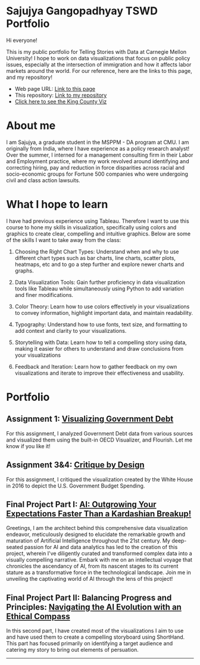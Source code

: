 # Sajujya Gangopadhyay TSWD Portfolio

Hi  everyone! 

This is my public portfolio for Telling Stories with Data at Carnegie Mellon University! I hope to work on data visualizations that focus on public policy issues, especially at the intersection of immigration and how it affects labor markets around the world. For our reference, here are the links to this page, and my repository!

- Web page URL: [Link to this page](https://sajujya.github.io/tswd-portfolio-sajujya/)
- This repository: [Link to my repository](https://github.com/Sajujya/tswd-portfolio-sajujya)
- [Click here to see the King County Viz](kingcounty_demo1.md)

# About me
I am Sajujya, a graduate student in the MSPPM - DA program at CMU. I am originally from India, where I have experience as a policy research analyst! Over the summer, I interned for a management consulting firm in their Labor and Employment practice, where my work revolved around identifying and correcting hiring, pay and reduction in force disparities across racial and socio-economic groups for Fortune 500 companies who were undergoing civil and class action lawsuits. 

# What I hope to learn
I have had previous experience using Tableau. Therefore I want to use this course to hone my skills in visualization, specifically using colors and graphics to create clear, compelling and intuitive graphics. Below are some of the skills I want to take away from the class:

1. Choosing the Right Chart Types: Understand when and why to use different chart types such as bar charts, line charts, scatter plots, heatmaps, etc and to go a step further and explore newer charts and graphs. 

2. Data Visualization Tools: Gain further proficiency in data visualization tools like Tableau while simultaneously using Python to add variation and finer modifications. 

3. Color Theory: Learn how to use colors effectively in your visualizations to convey information, highlight important data, and maintain readability.

4. Typography: Understand how to use fonts, text size, and formatting to add context and clarity to your visualizations.

5. Storytelling with Data: Learn how to tell a compelling story using data, making it easier for others to understand and draw conclusions from your visualizations

6. Feedback and Iteration: Learn how to gather feedback on my own visualizations and iterate to improve their effectiveness and usability.

# Portfolio

## Assignment 1: [Visualizing Government Debt](visualizing-government-debt)
For this assignment, I analyzed Government Debt data from various sources and visualized them using the built-in OECD Visualizer, and Flourish. Let me know if you like it!




## Assignment 3&4: [Critique by Design](critique_by_design)
For this assignment, I critiqued the visualization created by the White House in 2016 to depict the U.S. Government Budget Spending. 

## Final Project Part I: [AI: Outgrowing Your Expectations Faster Than a Kardashian Breakup!](final-project-part-one)
Greetings, I am the architect behind this comprehensive data visualization endeavor, meticulously designed to elucidate the remarkable growth and maturation of Artificial Intelligence throughout the 21st century. My deep-seated passion for AI and data analytics has led to the creation of this project, wherein I've diligently curated and transformed complex data into a visually compelling narrative. Embark with me on an intellectual voyage that chronicles the ascendancy of AI, from its nascent stages to its current stature as a transformative force in the technological landscape. Join me in unveiling the captivating world of AI through the lens of this project!

## Final Project Part II: Balancing Progress and Principles: [Navigating the AI Evolution with an Ethical Compass](final-project-part-two)
In this second part, I have created most of the visualizations I aim to use and have used them to create a compelling storyboard using ShortHand. This part has focused primarily on identifying a target audience and catering my story to bring out elements of persuation. 


<!---
Final project
Here it might be helpful to include a high-level description of your final project. 
[Part I](final-project-part-one)
[Part II](final-project-part-two)
Part III(final-project-part-three)

-->

---
